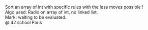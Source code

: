 Sort an array of int with specific rules with the less moves possible !  
Algo used: Radix on array of int, no linked list.  
Mark: waiting to be evaluated.      
@ 42 school Paris  
